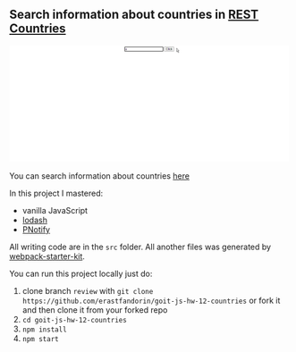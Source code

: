 ## Search information about countries in [REST Countries](https://restcountries.eu/)

<img src="promoForREADME.gif" width="500px">

You can search information about countries
[here](https://erastfandorin.github.io/goit-js-hw-12-countries/)

In this project I mastered:

- vanilla JavaScript
- [lodash](https://lodash.com/)
- [PNotify](https://sciactive.com/pnotify/)

All writing code are in the `src` folder. All another files was generated by
[webpack-starter-kit](https://github.com/luxplanjay/webpack-starter-kit).

You can run this project locally just do:

1. clone branch `review` with
   `git clone https://github.com/erastfandorin/goit-js-hw-12-countries` or fork
   it and then clone it from your forked repo
1. `cd goit-js-hw-12-countries`
1. `npm install`
1. `npm start`

